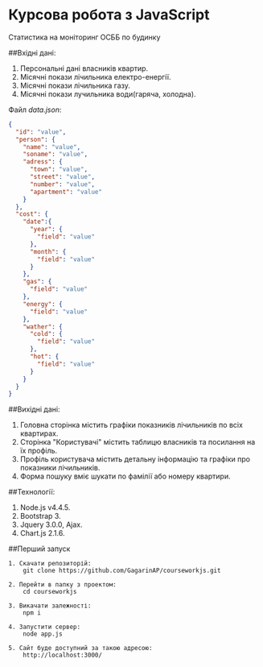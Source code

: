 # Курсова робота з JavaScript

Статистика на моніторинг ОСББ по будинку

##Вхідні дані:
1. Персональні дані власників квартир.
2. Місячні покази лічильника електро-енергії.
3. Місячні покази лічильника газу.
4. Місячні покази лучильника води(гаряча, холодна).

Файл _data.json_:
``` JSON
{
  "id": "value",
  "person": {
    "name": "value",
    "soname": "value",
    "adress": {
      "town": "value",
      "street": "value",
      "number": "value",
      "apartment": "value"
    }
  },  
  "cost": {
  	"date":{
	  "year": {
		"field": "value"
	  },
	  "month": {
		"field": "value"
	  }
  	},
    "gas": {
      "field": "value"
    },
    "energy": {
      "field": "value"
    },
    "wather": {
      "cold": {
        "field": "value"
      },
      "hot": {
        "field": "value"
      }
    }
  }
}
```
##Вихідні дані:
1. Головна сторінка містить графіки показників лічильників по всіх квартирах.
2. Сторінка "Користувачі" містить таблицю власників та посилання на їх профіль.
3. Профіль користувача містить детальну інформацію та графіки про показники лічильників.
4. Форма пошуку вміє шукати по фамілії або номеру квартири.

##Технології:
1. Node.js v4.4.5.
2. Bootstrap 3.
3. Jquery 3.0.0, Ajax.
4. Chart.js 2.1.6.

##Перший запуск
```
1. Скачати репозиторій:
	git clone https://github.com/GagarinAP/courseworkjs.git

2. Перейти в папку з проектом:
	cd courseworkjs

3. Викачати залежності:
	npm i

4. Запустити сервер:
	node app.js

5. Сайт буде доступний за такою адресою:
	http://localhost:3000/
```